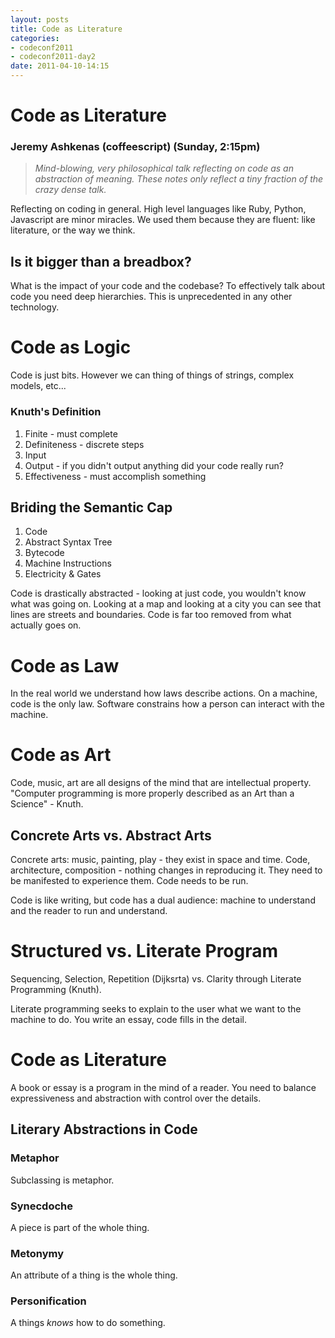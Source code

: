 ```yaml
---
layout: posts
title: Code as Literature
categories: 
- codeconf2011
- codeconf2011-day2
date: 2011-04-10-14:15
---
```


# Code as Literature

### Jeremy Ashkenas (coffeescript) (Sunday, 2:15pm)

> _Mind-blowing, very philosophical talk reflecting on code as an abstraction of meaning._ 
> _These notes only reflect a tiny fraction of the crazy dense talk._

Reflecting on coding in general. High level languages like Ruby, Python, Javascript are minor miracles. We used them because they are fluent: like literature, or the way we think.

## Is it bigger than a breadbox?

What is the impact of your code and the codebase?  To effectively talk about code you need deep hierarchies.  This is unprecedented in any other technology.

# Code as Logic

Code is just bits.  However we can thing of things of strings, complex models, etc...

### Knuth's Definition

1. Finite - must complete
2. Definiteness - discrete steps
3. Input
4. Output - if you didn't output anything did your code really run?
5. Effectiveness - must accomplish something

## Briding the Semantic Cap

1. Code
2. Abstract Syntax Tree
3. Bytecode
4. Machine Instructions
5. Electricity & Gates

Code is drastically abstracted - looking at just code, you wouldn't know what was going on.  Looking at a map and looking at a city you can see that lines are streets and boundaries.  Code is far too removed from what actually goes on.

# Code as Law

In the real world we understand how laws describe actions.  On a machine, code is the only law.  Software constrains how a person can interact with the machine.

# Code as Art

Code, music, art are all designs of the mind that are intellectual property.  "Computer programming is more properly described as an Art than a Science" - Knuth.

## Concrete Arts vs. Abstract Arts

Concrete arts: music, painting, play - they exist in space and time.  Code, architecture, composition - nothing changes in reproducing it.  They need to be manifested to experience them.  Code needs to be run.

Code is like writing, but code has a dual audience: machine to understand and the reader to run and understand.

# Structured vs. Literate Program

Sequencing, Selection, Repetition (Dijksrta) vs. Clarity through Literate Programming (Knuth).

Literate programming seeks to explain to the user what we want to the machine to do.  You write an essay, code fills in the detail.

# Code as Literature

A book or essay is a program in the mind of a reader.  You need to balance expressiveness and abstraction with control over the details.

## Literary Abstractions in Code

### Metaphor

Subclassing is metaphor.

### Synecdoche

A piece is part of the whole thing.

### Metonymy

An attribute of a thing is the whole thing.

### Personification

A things _knows_ how to do something.